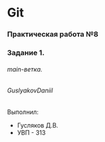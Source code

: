# Git
### Практическая работа №8
### Задание 1.
###### main-ветка.
###### GuslyakovDaniil
Выполнил:
* Гусляков Д.В.
* УВП - 313
